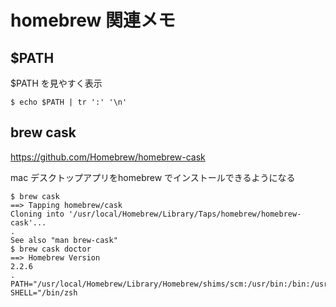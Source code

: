 # homebrew 関連メモ

## $PATH

$PATH を見やすく表示

```
$ echo $PATH | tr ':' '\n'
```

## brew cask

https://github.com/Homebrew/homebrew-cask

mac デスクトップアプリをhomebrew でインストールできるようになる

```
$ brew cask
==> Tapping homebrew/cask
Cloning into '/usr/local/Homebrew/Library/Taps/homebrew/homebrew-cask'...
.
See also "man brew-cask"
$ brew cask doctor
==> Homebrew Version
2.2.6
.
PATH="/usr/local/Homebrew/Library/Homebrew/shims/scm:/usr/bin:/bin:/usr/sbin:/sbin"
SHELL="/bin/zsh
```